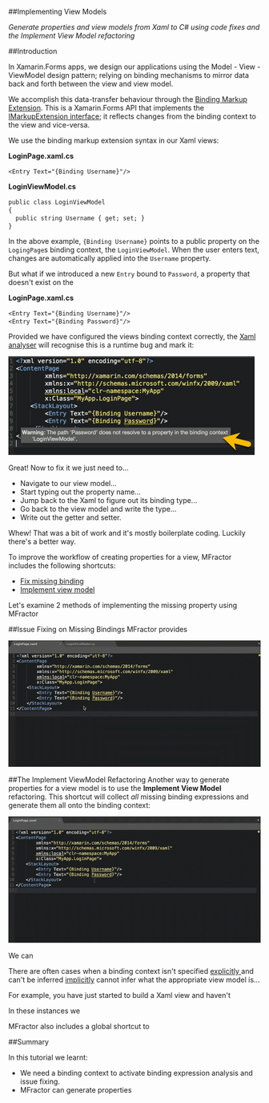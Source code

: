 ##Implementing View Models

*Generate properties and view models from Xaml to C# using code fixes and the Implement View Model refactoring*

##Introduction

In Xamarin.Forms apps, we design our applications using the Model - View - ViewModel design pattern; relying on binding mechanisms to mirror data back and forth between the view and view model.

We accomplish this data-transfer behaviour through the [Binding Markup Extension](https://developer.xamarin.com/api/type/Xamarin.Forms.Binding/). This is a Xamarin.Forms API that implements the [IMarkupExtension interface](https://developer.xamarin.com/api/type/Xamarin.Forms.Xaml.IMarkupExtension/); it reflects changes from the binding context to the view and vice-versa.

We use the binding markup extension syntax in our Xaml views:

**LoginPage.xaml.cs**
```
<Entry Text="{Binding Username}"/>
```

**LoginViewModel.cs**
```
public class LoginViewModel
{
  public string Username { get; set; }
}
```

In the above example, `{Binding Username}` points to a public property on the `LogingPage`s binding context, the `LoginViewModel`. When the user enters text, changes are automatically applied into the `Username` property.

But what if we introduced a new `Entry` bound to `Password`, a property that doesn't exist on the

**LoginPage.xaml.cs**
```
<Entry Text="{Binding Username}"/>
<Entry Text="{Binding Password}"/>
```

Provided we have configured the views binding context correctly, the [Xaml analyser](/xamarin-forms/analysis.md) will recognise this is a runtime bug and mark it:

![](/img/tutorials/implementing-view-models/missing-binding.png)

Great! Now to fix it we just need to...

 * Navigate to our view model...
 * Start typing out the property name...
 * Jump back to the Xaml to figure out its binding type...
 * Go back to the view model and write the type...
 * Write out the getter and setter.

Whew! That was a bit of work and it's mostly boilerplate coding. Luckily there's a better way.

To improve the workflow of creating properties for a view, MFractor includes the following shortcuts:

 * [Fix missing binding](#issues-fixing-on-missing-bindings)
 * [Implement view model](#the-implement-viewmodel-refactoring)

Let's examine 2 methods of implementing the missing property using MFractor

##Issue Fixing on Missing Bindings
MFractor provides


![](/img/tutorials/implementing-view-models/fix-missing-bindings.gif)

##The Implement ViewModel Refactoring
Another way to generate properties for a view model is to use the **Implement View Model** refactoring. This shortcut will collect *all* missing binding expressions and generate them all onto the binding context:


![](/img/tutorials/implementing-view-models/implement-view-model.gif)


We can

There are often cases when a binding context isn't specified [explicitly ](/xamarin-forms/configure-binding-context.md#explicit-binding-context-resolution) and can't be inferred [implicitly](/xamarin-forms/configure-binding-context.md#implicit-binding-context-resolution) cannot infer what the appropriate view model is...

For example, you have just started to build a Xaml view and haven't

In these instances we

MFractor also includes a global shortcut to

##Summary

In this tutorial we learnt:

 * We need a binding context to activate binding expression analysis and issue fixing.
 * MFractor can generate properties
